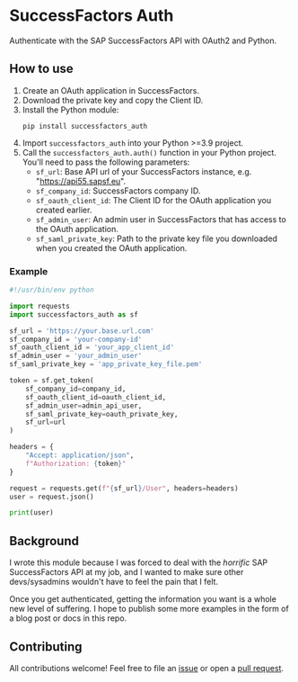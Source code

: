 # SuccessFactors Auth
Authenticate with the SAP SuccessFactors API with OAuth2 and Python.

## How to use

1. Create an OAuth application in SuccessFactors.
2. Download the private key and copy the Client ID.
3. Install the Python module:
   ``` shell
   pip install successfactors_auth
   ```
4. Import `successfactors_auth` into your Python >=3.9 project.
5. Call the `successfactors_auth.auth()` function in your Python project. You'll need to pass the following parameters:
    - `sf_url`: Base API url of your SuccessFactors instance, e.g. "https://api55.sapsf.eu".
    - `sf_company_id`: SuccessFactors company ID.
    - `sf_oauth_client_id`: The Client ID for the OAuth application you created earlier.
    - `sf_admin_user`: An admin user in SuccessFactors that has access to the OAuth application.
    - `sf_saml_private_key`: Path to the private key file you downloaded when you created the OAuth application.

### Example

``` python
#!/usr/bin/env python

import requests
import successfactors_auth as sf

sf_url = 'https://your.base.url.com'
sf_company_id = 'your-company-id'
sf_oauth_client_id = 'your_app_client_id'
sf_admin_user = 'your_admin_user'
sf_saml_private_key = 'app_private_key_file.pem'

token = sf.get_token(
    sf_company_id=company_id,
    sf_oauth_client_id=oauth_client_id,
    sf_admin_user=admin_api_user,
    sf_saml_private_key=oauth_private_key,
    sf_url=url
)

headers = {
    "Accept: application/json",
    f"Authorization: {token}"
}

request = requests.get(f"{sf_url}/User", headers=headers)
user = request.json()

print(user)
```

## Background

I wrote this module because I was forced to deal with the *horrific* SAP SuccessFactors API at my job, and I wanted to make sure other devs/sysadmins wouldn't have to feel the pain that I felt.  

Once you get authenticated, getting the information you want is a whole new level of suffering. I hope to publish some more examples in the form of a blog post or docs in this repo.

## Contributing

All contributions welcome! Feel free to file an [issue](https://github.com/skoobasteeve/successfactors_auth/issues) or open a [pull request](https://github.com/skoobasteeve/successfactors_auth/pulls).